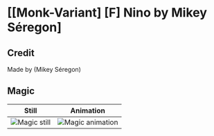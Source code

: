 # [\[Monk-Variant\] \[F\] Nino by Mikey Séregon]

## Credit

Made by (Mikey Séregon)

## Magic

| Still | Animation |
| :---: | :-------: |
| ![Magic still](./Magic_000.png) | ![Magic animation](./Magic.gif) |
